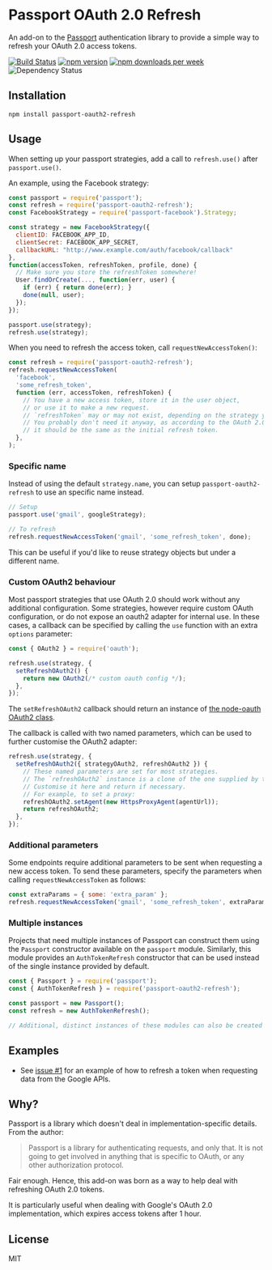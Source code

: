 # Passport OAuth 2.0 Refresh

An add-on to the [Passport](http://passportjs.org) authentication library to provide a simple way to refresh your OAuth 2.0 access tokens.

[![Build Status](https://github.com/fiznool/passport-oauth2-refresh/workflows/Node.js%20CI/badge.svg)](https://github.com/fiznool/passport-oauth2-refresh/actions/workflows/nodejs.yml)
[![npm version](https://img.shields.io/npm/v/passport-oauth2-refresh)](https://www.npmjs.com/package/passport-oauth2-refresh)
[![npm downloads per week](https://img.shields.io/npm/dw/passport-oauth2-refresh?color=blue)](https://www.npmjs.com/package/passport-oauth2-refresh)
![Dependency Status](https://img.shields.io/librariesio/release/npm/passport-oauth2-refresh)

## Installation

```
npm install passport-oauth2-refresh
```

## Usage

When setting up your passport strategies, add a call to `refresh.use()` after `passport.use()`.

An example, using the Facebook strategy:

```js
const passport = require('passport');
const refresh = require('passport-oauth2-refresh');
const FacebookStrategy = require('passport-facebook').Strategy;

const strategy = new FacebookStrategy({
  clientID: FACEBOOK_APP_ID,
  clientSecret: FACEBOOK_APP_SECRET,
  callbackURL: "http://www.example.com/auth/facebook/callback"
},
function(accessToken, refreshToken, profile, done) {
  // Make sure you store the refreshToken somewhere!
  User.findOrCreate(..., function(err, user) {
    if (err) { return done(err); }
    done(null, user);
  });
});

passport.use(strategy);
refresh.use(strategy);
```

When you need to refresh the access token, call `requestNewAccessToken()`:

```js
const refresh = require('passport-oauth2-refresh');
refresh.requestNewAccessToken(
  'facebook',
  'some_refresh_token',
  function (err, accessToken, refreshToken) {
    // You have a new access token, store it in the user object,
    // or use it to make a new request.
    // `refreshToken` may or may not exist, depending on the strategy you are using.
    // You probably don't need it anyway, as according to the OAuth 2.0 spec,
    // it should be the same as the initial refresh token.
  },
);
```

### Specific name

Instead of using the default `strategy.name`, you can setup `passport-oauth2-refresh` to use an specific name instead.

```js
// Setup
passport.use('gmail', googleStrategy);

// To refresh
refresh.requestNewAccessToken('gmail', 'some_refresh_token', done);
```

This can be useful if you'd like to reuse strategy objects but under a different name.

### Custom OAuth2 behaviour

Most passport strategies that use OAuth 2.0 should work without any additional configuration. Some strategies, however require custom OAuth configuration, or do not expose an oauth2 adapter for internal use. In these cases, a callback can be specified by calling the `use` function with an extra `options` parameter:

```js
const { OAuth2 } = require('oauth');

refresh.use(strategy, {
  setRefreshOAuth2() {
    return new OAuth2(/* custom oauth config */);
  },
});
```

The `setRefreshOAuth2` callback should return an instance of [the node-oauth OAuth2 class](https://github.com/ciaranj/node-oauth#oauth20).

The callback is called with two named parameters, which can be used to further customise the OAuth2 adapter:

```js
refresh.use(strategy, {
  setRefreshOAuth2({ strategyOAuth2, refreshOAuth2 }) {
    // These named parameters are set for most strategies.
    // The `refreshOAuth2` instance is a clone of the one supplied by the strategy, inheriting most of its config.
    // Customise it here and return if necessary.
    // For example, to set a proxy:
    refreshOAuth2.setAgent(new HttpsProxyAgent(agentUrl));
    return refreshOAuth2;
  },
});
```

### Additional parameters

Some endpoints require additional parameters to be sent when requesting a new access token. To send these parameters, specify the parameters when calling `requestNewAccessToken` as follows:

```js
const extraParams = { some: 'extra_param' };
refresh.requestNewAccessToken('gmail', 'some_refresh_token', extraParams, done);
```

### Multiple instances

Projects that need multiple instances of Passport can construct them using the `Passport`
constructor available on the `passport` module. Similarly, this module provides
an `AuthTokenRefresh` constructor that can be used instead of the single instance provided
by default.

```javascript
const { Passport } = require('passport');
const { AuthTokenRefresh } = require('passport-oauth2-refresh');

const passport = new Passport();
const refresh = new AuthTokenRefresh();

// Additional, distinct instances of these modules can also be created
```

## Examples

- See [issue #1](https://github.com/fiznool/passport-oauth2-refresh/issues/1) for an example of how to refresh a token when requesting data from the Google APIs.

## Why?

Passport is a library which doesn't deal in implementation-specific details. From the author:

> Passport is a library for authenticating requests, and only that. It is not going to get involved in anything that is specific to OAuth, or any other authorization protocol.

Fair enough. Hence, this add-on was born as a way to help deal with refreshing OAuth 2.0 tokens.

It is particularly useful when dealing with Google's OAuth 2.0 implementation, which expires access tokens after 1 hour.

## License

MIT

